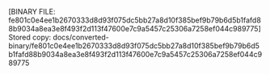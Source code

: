 [BINARY FILE: fe801c0e4ee1b2670333d8d93f075dc5bb27a8d10f385bef9b79b6d5b1fafd88b9034a8ea3e8f493f2d113f47600e7c9a5457c25306a7258ef044c989775]
Stored copy: docs/converted-binary/fe801c0e4ee1b2670333d8d93f075dc5bb27a8d10f385bef9b79b6d5b1fafd88b9034a8ea3e8f493f2d113f47600e7c9a5457c25306a7258ef044c989775
